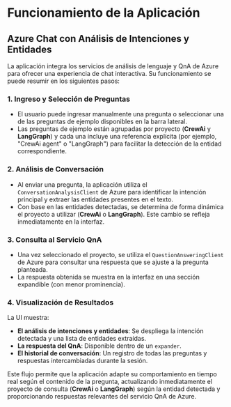 # Funcionamiento de la Aplicación

## Azure Chat con Análisis de Intenciones y Entidades

La aplicación integra los servicios de análisis de lenguaje y QnA de Azure para ofrecer una experiencia de chat interactiva. Su funcionamiento se puede resumir en los siguientes pasos:

### 1. Ingreso y Selección de Preguntas
- El usuario puede ingresar manualmente una pregunta o seleccionar una de las preguntas de ejemplo disponibles en la barra lateral.
- Las preguntas de ejemplo están agrupadas por proyecto (**CrewAi** y **LangGraph**) y cada una incluye una referencia explícita (por ejemplo, "CrewAi agent" o "LangGraph") para facilitar la detección de la entidad correspondiente.

### 2. Análisis de Conversación
- Al enviar una pregunta, la aplicación utiliza el `ConversationAnalysisClient` de Azure para identificar la intención principal y extraer las entidades presentes en el texto.
- Con base en las entidades detectadas, se determina de forma dinámica el proyecto a utilizar (**CrewAi** o **LangGraph**). Este cambio se refleja inmediatamente en la interfaz.

### 3. Consulta al Servicio QnA
- Una vez seleccionado el proyecto, se utiliza el `QuestionAnsweringClient` de Azure para consultar una respuesta que se ajuste a la pregunta planteada.
- La respuesta obtenida se muestra en la interfaz en una sección expandible (con menor prominencia).

### 4. Visualización de Resultados
La UI muestra:
- **El análisis de intenciones y entidades**: Se despliega la intención detectada y una lista de entidades extraídas.
- **La respuesta del QnA**: Disponible dentro de un `expander`.
- **El historial de conversación**: Un registro de todas las preguntas y respuestas intercambiadas durante la sesión.

Este flujo permite que la aplicación adapte su comportamiento en tiempo real según el contenido de la pregunta, actualizando inmediatamente el proyecto de consulta (**CrewAi** o **LangGraph**) según la entidad detectada y proporcionando respuestas relevantes del servicio QnA de Azure.
